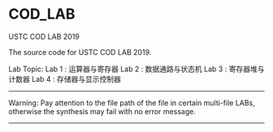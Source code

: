 # COD_LAB
USTC COD LAB 2019

The source code for USTC COD LAB 2019.

Lab Topic:
  Lab 1 : 运算器与寄存器
  Lab 2 : 数据通路与状态机
  Lab 3 : 寄存器堆与计数器
  Lab 4 : 存储器与显示控制器
  
***************************************************************************************************************************************** 
Warning: Pay attention to the file path of the file in certain multi-file LABs, otherwise the synthesis may fail with no error message.
***************************************************************************************************************************************** 

